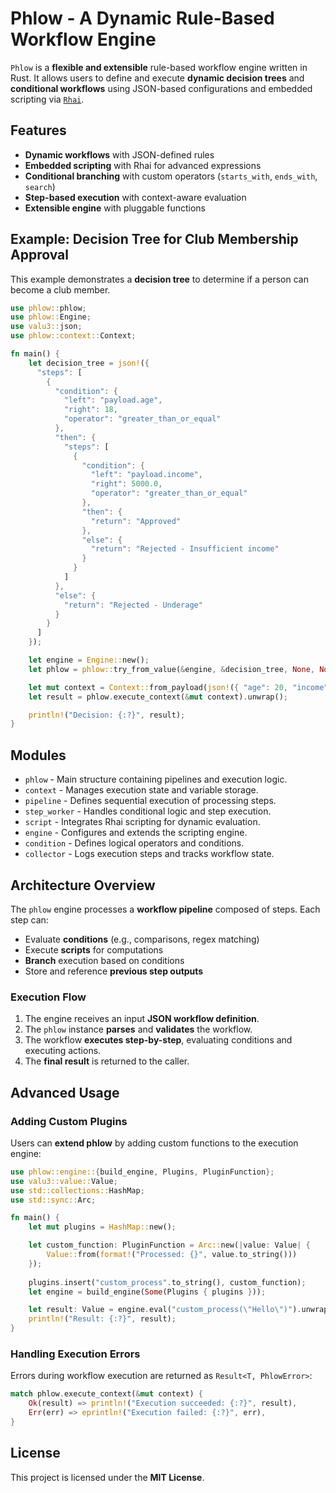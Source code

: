 # Phlow - A Dynamic Rule-Based Workflow Engine

`Phlow` is a **flexible and extensible** rule-based workflow engine written in Rust.
It allows users to define and execute **dynamic decision trees** and **conditional workflows**
using JSON-based configurations and embedded scripting via [`Rhai`](https://rhai.rs).

## Features
- **Dynamic workflows** with JSON-defined rules
- **Embedded scripting** with Rhai for advanced expressions
- **Conditional branching** with custom operators (`starts_with`, `ends_with`, `search`)
- **Step-based execution** with context-aware evaluation
- **Extensible engine** with pluggable functions

## Example: Decision Tree for Club Membership Approval

This example demonstrates a **decision tree** to determine if a person can become a club member.

```rust
use phlow::phlow;
use phlow::Engine;
use valu3::json;
use phlow::context::Context;

fn main() {
    let decision_tree = json!({
      "steps": [
        {
          "condition": {
            "left": "payload.age",
            "right": 18,
            "operator": "greater_than_or_equal"
          },
          "then": {
            "steps": [
              {
                "condition": {
                  "left": "payload.income",
                  "right": 5000.0,
                  "operator": "greater_than_or_equal"
                },
                "then": {
                  "return": "Approved"
                },
                "else": {
                  "return": "Rejected - Insufficient income"
                }
              }
            ]
          },
          "else": {
            "return": "Rejected - Underage"
          }
        }
      ]
    });

    let engine = Engine::new();
    let phlow = phlow::try_from_value(&engine, &decision_tree, None, None).unwrap();

    let mut context = Context::from_payload(json!({ "age": 20, "income": 6000.0 }));
    let result = phlow.execute_context(&mut context).unwrap();

    println!("Decision: {:?}", result);
}
```

## Modules

- `phlow` - Main structure containing pipelines and execution logic.
- `context` - Manages execution state and variable storage.
- `pipeline` - Defines sequential execution of processing steps.
- `step_worker` - Handles conditional logic and step execution.
- `script` - Integrates Rhai scripting for dynamic evaluation.
- `engine` - Configures and extends the scripting engine.
- `condition` - Defines logical operators and conditions.
- `collector` - Logs execution steps and tracks workflow state.

## Architecture Overview

The `phlow` engine processes a **workflow pipeline** composed of steps. Each step can:
- Evaluate **conditions** (e.g., comparisons, regex matching)
- Execute **scripts** for computations
- **Branch** execution based on conditions
- Store and reference **previous step outputs**

### Execution Flow
1. The engine receives an input **JSON workflow definition**.
2. The `phlow` instance **parses** and **validates** the workflow.
3. The workflow **executes step-by-step**, evaluating conditions and executing actions.
4. The **final result** is returned to the caller.

## Advanced Usage

### Adding Custom Plugins

Users can **extend phlow** by adding custom functions to the execution engine:

```rust
use phlow::engine::{build_engine, Plugins, PluginFunction};
use valu3::value::Value;
use std::collections::HashMap;
use std::sync::Arc;

fn main() {
    let mut plugins = HashMap::new();

    let custom_function: PluginFunction = Arc::new(|value: Value| {
        Value::from(format!("Processed: {}", value.to_string()))
    });
    
    plugins.insert("custom_process".to_string(), custom_function);
    let engine = build_engine(Some(Plugins { plugins }));

    let result: Value = engine.eval("custom_process(\"Hello\")").unwrap();
    println!("Result: {:?}", result);
}
```

### Handling Execution Errors

Errors during workflow execution are returned as `Result<T, PhlowError>`:

```rust
match phlow.execute_context(&mut context) {
    Ok(result) => println!("Execution succeeded: {:?}", result),
    Err(err) => eprintln!("Execution failed: {:?}", err),
}
```

## License

This project is licensed under the **MIT License**.